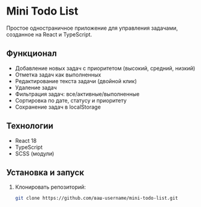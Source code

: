 # Mini Todo List

Простое одностраничное приложение для управления задачами, созданное на React и TypeScript.

## Функционал

- Добавление новых задач с приоритетом (высокий, средний, низкий)
- Отметка задач как выполненных
- Редактирование текста задачи (двойной клик)
- Удаление задач
- Фильтрация задач: все/активные/выполненные
- Сортировка по дате, статусу и приоритету
- Сохранение задач в localStorage

## Технологии

- React 18
- TypeScript
- SCSS (модули)

## Установка и запуск

1. Клонировать репозиторий:
   ```bash
   git clone https://github.com/ваш-username/mini-todo-list.git